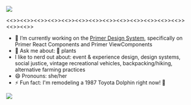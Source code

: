![](https://img1.picmix.com/output/stamp/normal/2/4/2/9/449242_369a1.gif)

<<>><<>><<>><<>><<>><<>><<>><<>><<>><<>><<>><<>><<>><<>><<>>

- 🔭 I’m currently working on the [Primer Design System](https://primer.style), specifically on Primer React Components and Primer ViewComponents
- 💬 Ask me about: 🌱 plants
- I like to nerd out about: event & experience design, design systems, social justice, vintage recreational vehicles, backpacking/hiking, alternative farming practices
- 😄 Pronouns: she/her
- ⚡ Fun fact: I'm remodeling a 1987 Toyota Dolphin right now! 🐬


![](https://lh3.googleusercontent.com/proxy/6tDb-KqBgtf6B0gzL-XEtpDe9jDcx67OCfpK59AgoUHasnmYxhXkHo-0rKVtRxOevRSUgh8WGrwdoTW5t4c86IK0TQq-sJqfczUc3c1g4WjJlIFjQGoxO7SzHQ)

